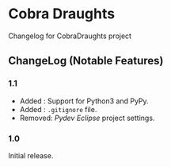 Cobra Draughts
==============

Changelog for CobraDraughts project

ChangeLog (Notable Features)
----------------------------

### 1.1

 * Added  : Support for Python3 and PyPy.
 * Added  : `.gitignore` file.
 * Removed: *Pydev Eclipse* project settings.

### 1.0

Initial release.